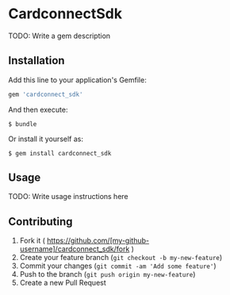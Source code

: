 # CardconnectSdk

TODO: Write a gem description

## Installation

Add this line to your application's Gemfile:

```ruby
gem 'cardconnect_sdk'
```

And then execute:

    $ bundle

Or install it yourself as:

    $ gem install cardconnect_sdk

## Usage

TODO: Write usage instructions here

## Contributing

1. Fork it ( https://github.com/[my-github-username]/cardconnect_sdk/fork )
2. Create your feature branch (`git checkout -b my-new-feature`)
3. Commit your changes (`git commit -am 'Add some feature'`)
4. Push to the branch (`git push origin my-new-feature`)
5. Create a new Pull Request
